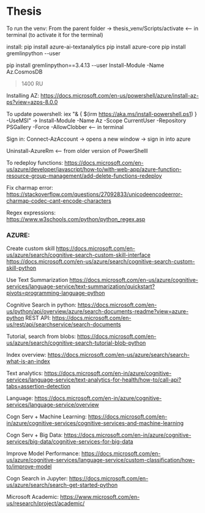 # Thesis
To run the venv:
From the parent folder -> thesis_venv/Scripts/activate  <-- in terminal (to activate it for the terminal)

install:
pip install azure-ai-textanalytics
pip install azure-core
pip install gremlinpython --user

pip install gremlinpython==3.4.13 --user
Install-Module -Name Az.CosmosDB
> 1400 RU

Installing AZ: 
https://docs.microsoft.com/en-us/powershell/azure/install-az-ps?view=azps-8.0.0

To update powershell:  iex "& { $(irm https://aka.ms/install-powershell.ps1) } -UseMSI"
-> 
Install-Module -Name Az -Scope CurrentUser -Repository PSGallery -Force -AllowClobber <-- in terminal

Sign in: Connect-AzAccount  -> opens a new window -> sign in into azure

Uninstall-AzureRm <-- from older version of PowerShelll

To redeploy functions: 
https://docs.microsoft.com/en-us/azure/developer/javascript/how-to/with-web-app/azure-function-resource-group-management/add-delete-functions-redeploy

Fix charmap error:
https://stackoverflow.com/questions/27092833/unicodeencodeerror-charmap-codec-cant-encode-characters

Regex expressions:  
https://www.w3schools.com/python/python_regex.asp

### AZURE:
Create custom skill
https://docs.microsoft.com/en-us/azure/search/cognitive-search-custom-skill-interface
https://docs.microsoft.com/en-us/azure/search/cognitive-search-custom-skill-python


Use Text Summarization
https://docs.microsoft.com/en-us/azure/cognitive-services/language-service/text-summarization/quickstart?pivots=programming-language-python

Cognitive Search 
in python: https://docs.microsoft.com/en-us/python/api/overview/azure/search-documents-readme?view=azure-python
REST API: https://docs.microsoft.com/en-us/rest/api/searchservice/search-documents

Tutorial, search from blobs: https://docs.microsoft.com/en-us/azure/search/cognitive-search-tutorial-blob-python

Index overview: https://docs.microsoft.com/en-us/azure/search/search-what-is-an-index

Text analytics: https://docs.microsoft.com/en-in/azure/cognitive-services/language-service/text-analytics-for-health/how-to/call-api?tabs=assertion-detection

Language: https://docs.microsoft.com/en-in/azure/cognitive-services/language-service/overview

Cogn Serv + Machine Learning: https://docs.microsoft.com/en-in/azure/cognitive-services/cognitive-services-and-machine-learning

Cogn Serv + Big Data: https://docs.microsoft.com/en-in/azure/cognitive-services/big-data/cognitive-services-for-big-data

Improve Model Performance: https://docs.microsoft.com/en-us/azure/cognitive-services/language-service/custom-classification/how-to/improve-model

Cogn Search in Jupyter: https://docs.microsoft.com/en-us/azure/search/search-get-started-python

Microsoft Academic: https://www.microsoft.com/en-us/research/project/academic/